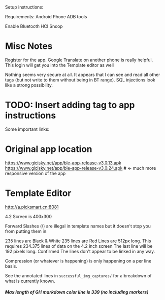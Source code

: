 Setup instructions:

Requirements:
Android Phone
ADB tools

Enable Bluetooth HCI Snoop


# Misc Notes
Register for the app.   Google Translate on another phone is really helpful.   This login will get you into the Template editor as well

Nothing seems very secure at all.   It appears that I can see and read all other tags (but not write to them without being in BT range).  SQL injections look like a strong possibility.


# TODO: Insert adding tag to app instructions


Some important links:

# Original app location
https://www.gicisky.net/app/ble-app-release-v3.0.13.apk
https://www.gicisky.net/app/ble-app-release-v3.0.24.apk  # <- much more responsive version of the app

# Template Editor
http://a.picksmart.cn:8081



4.2 Screen is 400x300


Forward Slashes (/) are illegal in template names but it doesn't stop you from putting them in

235 lines are Black & White
235 lines are Red
Lines are 512px long.  This requires 234.375 lines of data on the 4.2 inch screen
The last line will be 192 pixels long. Confirmed
The lines don't appear to be linked in any way.

Compression (or whatever is happening) is only happening on a per line basis.

See the annotated lines in `successful_img_captures/` for a breakdown of what is currently known.
##### Max length of GH markdown color line is 339 (no including markers) 